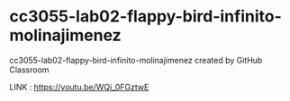 # cc3055-lab02-flappy-bird-infinito-molinajimenez
cc3055-lab02-flappy-bird-infinito-molinajimenez created by GitHub Classroom

LINK : https://youtu.be/WQj_0FGztwE
